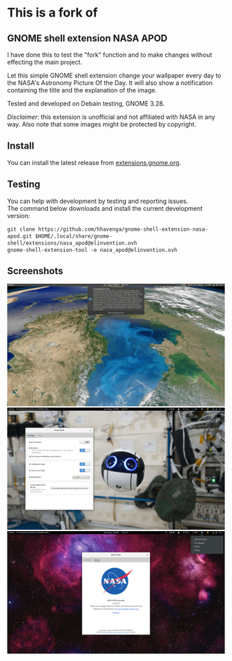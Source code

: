 # This is a fork of
## GNOME shell extension NASA APOD

I have done this to test the "fork" function and to make changes without effecting the main project.

Let this simple GNOME shell extension change your wallpaper every day to the
NASA's Astronomy Picture Of the Day. It will also show a notification
containing the title and the explanation of the image.

Tested and developed on Debain testing, GNOME 3.28.

*Disclaimer*: this extension is unofficial and not affiliated with NASA in any way.
Also note that some images might be protected by copyright.

## Install

You can install the latest release from [extensions.gnome.org][].

## Testing

You can help with development by testing and reporting issues.  
The command below downloads and install the current development version:

```
git clone https://github.com/hhavenga/gnome-shell-extension-nasa-apod.git $HOME/.local/share/gnome-shell/extensions/nasa_apod@elinvention.ovh
gnome-shell-extension-tool -e nasa_apod@elinvention.ovh
```

## Screenshots

![NASA APOD extension][screenshot1]  
![Settings][screenshot2]  
![Settings About][screenshot3]  

[screenshot1]: https://github.com/Elinvention/gnome-shell-extension-nasa-apod/blob/master/screenshots/1.png
[screenshot2]: https://github.com/Elinvention/gnome-shell-extension-nasa-apod/blob/master/screenshots/2.png
[screenshot3]: https://github.com/Elinvention/gnome-shell-extension-nasa-apod/blob/master/screenshots/3.png
[extensions.gnome.org]: https://extensions.gnome.org/extension/1202/nasa-apod/
